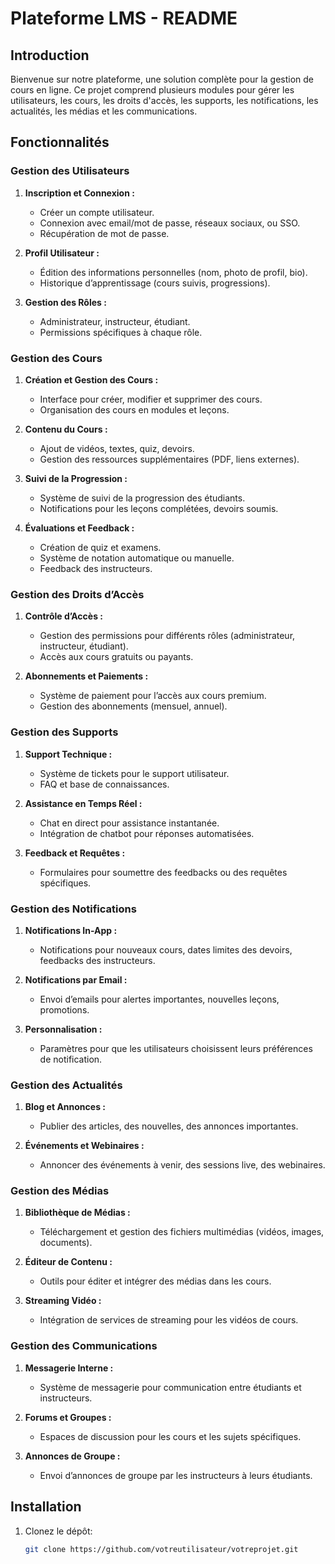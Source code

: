 # Plateforme LMS - README

## Introduction
Bienvenue sur notre plateforme, une solution complète pour la gestion de cours en ligne. Ce projet comprend plusieurs modules pour gérer les utilisateurs, les cours, les droits d'accès, les supports, les notifications, les actualités, les médias et les communications.

## Fonctionnalités

### Gestion des Utilisateurs
1. **Inscription et Connexion :**
   - Créer un compte utilisateur.
   - Connexion avec email/mot de passe, réseaux sociaux, ou SSO.
   - Récupération de mot de passe.

2. **Profil Utilisateur :**
   - Édition des informations personnelles (nom, photo de profil, bio).
   - Historique d’apprentissage (cours suivis, progressions).

3. **Gestion des Rôles :**
   - Administrateur, instructeur, étudiant.
   - Permissions spécifiques à chaque rôle.

### Gestion des Cours
1. **Création et Gestion des Cours :**
   - Interface pour créer, modifier et supprimer des cours.
   - Organisation des cours en modules et leçons.

2. **Contenu du Cours :**
   - Ajout de vidéos, textes, quiz, devoirs.
   - Gestion des ressources supplémentaires (PDF, liens externes).

3. **Suivi de la Progression :**
   - Système de suivi de la progression des étudiants.
   - Notifications pour les leçons complétées, devoirs soumis.

4. **Évaluations et Feedback :**
   - Création de quiz et examens.
   - Système de notation automatique ou manuelle.
   - Feedback des instructeurs.

### Gestion des Droits d’Accès
1. **Contrôle d’Accès :**
   - Gestion des permissions pour différents rôles (administrateur, instructeur, étudiant).
   - Accès aux cours gratuits ou payants.

2. **Abonnements et Paiements :**
   - Système de paiement pour l’accès aux cours premium.
   - Gestion des abonnements (mensuel, annuel).

### Gestion des Supports
1. **Support Technique :**
   - Système de tickets pour le support utilisateur.
   - FAQ et base de connaissances.

2. **Assistance en Temps Réel :**
   - Chat en direct pour assistance instantanée.
   - Intégration de chatbot pour réponses automatisées.

3. **Feedback et Requêtes :**
   - Formulaires pour soumettre des feedbacks ou des requêtes spécifiques.

### Gestion des Notifications
1. **Notifications In-App :**
   - Notifications pour nouveaux cours, dates limites des devoirs, feedbacks des instructeurs.

2. **Notifications par Email :**
   - Envoi d’emails pour alertes importantes, nouvelles leçons, promotions.

3. **Personnalisation :**
   - Paramètres pour que les utilisateurs choisissent leurs préférences de notification.

### Gestion des Actualités
1. **Blog et Annonces :**
   - Publier des articles, des nouvelles, des annonces importantes.

2. **Événements et Webinaires :**
   - Annoncer des événements à venir, des sessions live, des webinaires.

### Gestion des Médias
1. **Bibliothèque de Médias :**
   - Téléchargement et gestion des fichiers multimédias (vidéos, images, documents).

2. **Éditeur de Contenu :**
   - Outils pour éditer et intégrer des médias dans les cours.

3. **Streaming Vidéo :**
   - Intégration de services de streaming pour les vidéos de cours.

### Gestion des Communications
1. **Messagerie Interne :**
   - Système de messagerie pour communication entre étudiants et instructeurs.

2. **Forums et Groupes :**
   - Espaces de discussion pour les cours et les sujets spécifiques.

3. **Annonces de Groupe :**
   - Envoi d’annonces de groupe par les instructeurs à leurs étudiants.

## Installation
1. Clonez le dépôt:
   ```bash
   git clone https://github.com/votreutilisateur/votreprojet.git
